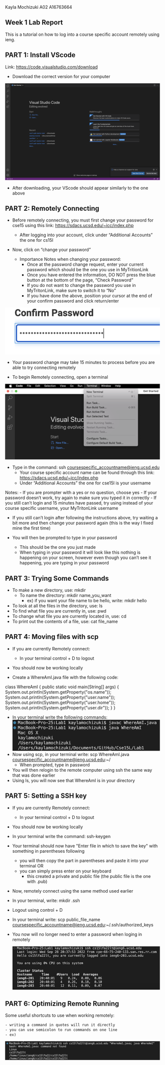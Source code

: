 Kayla Mochizuki 
A02
A16763664
## **Week 1 Lab Report**

This is a tutorial on how to log into a course specific account remotely using ieng.

## PART 1: Install VScode

Link: https://code.visualstudio.com/download

- Download the correct version for your computer

![screenshot](Lab1img1.png)

- After downloading, your VScode should appear similarly to the one above


## PART 2: Remotely Connecting

- Before remotely connecting, you must first change your password for cse15 using this link: https://sdacs.ucsd.edu/~icc/index.php 
	- After logging into your account, click under “Additional Accounts” the one for cs15l

- Now, click on “change your password”
	- Importance Notes when changing your password:
		- Once at the password change request, enter your current password which should be the one you use in MyTritionLink
		- Once you have entered the information, DO NOT press the blue button at the bottom of the page, “Check Password”
		- If you do not want to change the password you use in MyTritonLink, make sure to switch it to “No”
		- If you have done the above, position your cursor at the end of your confirm password and click return/enter

![screenshot](Lab1img3.png)


- Your password change may take 15 minutes to process before you are able to try connecting remotely



- To begin Remotely connecting, open a terminal

![screenshot](Lab1img2.png)

- Type in the command: ssh coursespecific_accountname@ieng.ucsd.edu
	- Your course specific account name can be found through this link: https://sdacs.ucsd.edu/~icc/index.php 
	- Under “Additional Accounts” the one for cse15l is your username



Notes:
	- If you are prompter with a yes or no question, choose yes
	- If your password doesn’t work, try again to make sure you typed it in correctly
	- If you still can’t login and 15 minutes have passed, try using instead of your course specific username, your MyTritonLink username

- If you still can’t login after following the instructions above, try waiting a bit more and then change your password again (this is the way I fixed mine the first time)


- You will then be prompted to type in your password
	- This should be the one you just made
	- When typing in your password it will look like this nothing is happening on your screen, however even though you can’t see it happening, you are typing in your password


## PART 3: Trying Some Commands

- To make a new directory, use: mkdir 
	- To name the directory: mkdir name_you_want
		- ex) if you want your file name to be hello, write: mkdir hello
- To look at all the files in the directory, use: ls
- To find what file you are currently in, use: pwd
- To change what file you are currently located in, use: cd
- To print out the contents of a file, use: cat file_name

## PART 4: Moving files with scp
	
- If you are currently Remotely connect:
	- In your terminal control + D to logout

- You should now be working locally
- Create a WhereAmI.java file with the following code:

class WhereAmI {
  public static void main(String[] args) {
    System.out.println(System.getProperty("os.name"));
    System.out.println(System.getProperty("user.name"));
    System.out.println(System.getProperty("user.home"));
    System.out.println(System.getProperty("user.dir"));
  }
}
	
- In your terminal write the following commands:
	![screenshot](Lab1img4.png)
- Now using scp, in your terminal write: scp WhereAmI.java coursespecific_accountname@ieng.ucsd.edu:~/
	- When prompted, type in password
- You will then relogin to the remote computer using ssh the same way that was done earlier
- Using ls, you will now see that WhereAmI is in your directory
	
## PART 5: Setting a SSH key
	
- If you are currently Remotely connect:
	- In your terminal control + D to logout

- You should now be working locally
- In your terminal write the command: ssh-keygen
- Your terminal should now have "Enter file in which to save the key" with something in parentheses following
	- you will then copy the part in parentheses and paste it into your terminal
	OR
	- you can simply press enter on your keyboard 
	 	- this created a private and public file (the public file is the one with .pub)
- Now, remotely connect using the same method used earlier
- In your terminal, write: mkdir .ssh
- Logout using control + D
- In your terminal write: scp public_file_name coursespecific_accountname@ieng.ucsd.edu:~/.ssh/authorized_keys
- You now will no longer need to enter a password when loging in remotely
	
	![screenshot](Lab1img5.png)
	
## PART 6: Optimizing Remote Running

Some useful shortcuts to use when working remotely:
	
	- writing a command in quotes will run it directly
	- you can use semicolon to run commands on one line
	- ex)
		
![screenshot](Lab1img6.png)

	





